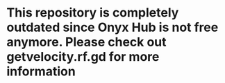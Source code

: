 # This repository is completely outdated since Onyx Hub is not free anymore. Please check out getvelocity.rf.gd for more information

